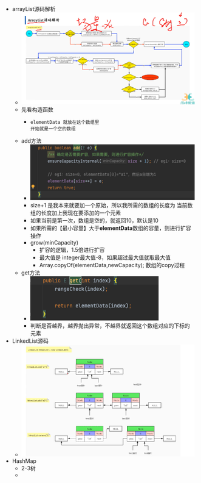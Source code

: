 - arrayList源码解析
	- ![image.png](../assets/image_1717205580381_0.png)
	- 先看构造函数
		- ```
		  elementData 就放在这个数组里
		  开始就是一个空的数组
		  ```
	- add方法
		- ![image.png](../assets/image_1717205973000_0.png)
		- size+1 是我本来就要加一个原始，所以我所需的数组的长度为 当前数组的长度加上我现在要添加的一个元素
		- 如果当前是第一次，数组是空的，就返回10，默认是10
		- 如果所需的【最小容量】大于**elementData**数组的容量，则进行扩容操作
		- grow(minCapacity)
			- 扩容的逻辑，1.5倍进行扩容
			- 最大值是 integer最大值-8，如果超过最大值就取最大值
			- Array.copyOf(elementData,newCapacity); 数组的copy过程
	- get方法
		- ![image.png](../assets/image_1717206533514_0.png)
		- 判断是否越界，越界抛出异常，不越界就返回这个数组对应的下标的元素
- LinkedList源码
	- ![image.png](../assets/image_1717207014622_0.png)
- HashMap
	- 2-3树
	-